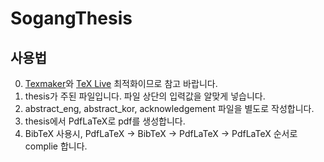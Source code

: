 # SogangThesis

## 사용법

0. [Texmaker](http://www.xm1math.net/texmaker/)와 [TeX Live](https://www.tug.org/texlive/) 최적화이므로 참고 바랍니다.
1. thesis가 주된 파일입니다. 파일 상단의 입력값을 알맞게 넣습니다.
2. abstract_eng, abstract_kor, acknowledgement 파일을 별도로 작성합니다.
3. thesis에서 PdfLaTeX로 pdf를 생성합니다.
4. BibTeX 사용시, PdfLaTeX -> BibTeX -> PdfLaTeX -> PdfLaTeX 순서로 complie 합니다.
